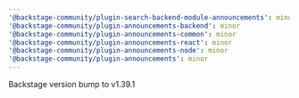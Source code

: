 ```yaml
---
'@backstage-community/plugin-search-backend-module-announcements': minor
'@backstage-community/plugin-announcements-backend': minor
'@backstage-community/plugin-announcements-common': minor
'@backstage-community/plugin-announcements-react': minor
'@backstage-community/plugin-announcements-node': minor
'@backstage-community/plugin-announcements': minor
---
```


Backstage version bump to v1.39.1
